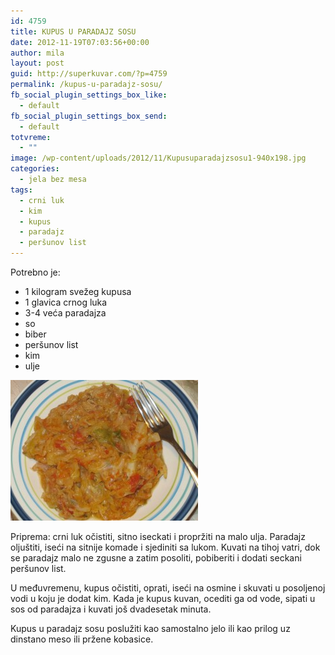 ```yaml
---
id: 4759
title: KUPUS U PARADAJZ SOSU
date: 2012-11-19T07:03:56+00:00
author: mila
layout: post
guid: http://superkuvar.com/?p=4759
permalink: /kupus-u-paradajz-sosu/
fb_social_plugin_settings_box_like:
  - default
fb_social_plugin_settings_box_send:
  - default
totvreme:
  - ""
image: /wp-content/uploads/2012/11/Kupusuparadajzsosu1-940x198.jpg
categories:
  - jela bez mesa
tags:
  - crni luk
  - kim
  - kupus
  - paradajz
  - peršunov list
---
```

Potrebno je:

  * 1 kilogram svežeg kupusa
  * 1 glavica crnog luka
  * 3-4 veća paradajza
  * so
  * biber
  * peršunov list
  * kim
  * ulje

<img class="alignnone size-medium wp-image-4765" title="Kupusuparadajzsosu" src="/wp-content/uploads/2012/11/Kupusuparadajzsosu1-300x225.jpg" alt="" width="300" height="225" /> 

Priprema: crni luk očistiti, sitno iseckati i propržiti na malo ulja. Paradajz oljuštiti, iseći na sitnije komade i sjediniti sa lukom. Kuvati na tihoj vatri, dok se paradajz malo ne zgusne a zatim posoliti, pobiberiti i dodati seckani peršunov list.

U međuvremenu, kupus očistiti, oprati, iseći na osmine i skuvati u posoljenoj vodi u koju je dodat kim. Kada je kupus kuvan, ocediti ga od vode, sipati u sos od paradajza i kuvati još dvadesetak minuta.

Kupus u paradajz sosu poslužiti kao samostalno jelo ili kao prilog uz dinstano meso ili pržene kobasice.
